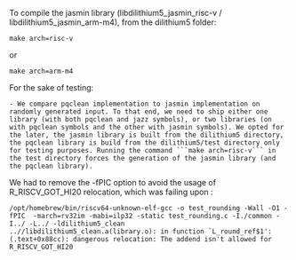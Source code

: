 To compile the jasmin library (libdilithium5_jasmin_risc-v / libdilithium5_jasmin_arm-m4), from the dilithium5 folder:

``` shell
make arch=risc-v
```
 or
 
``` shell
make arch=arm-m4
```


For the sake of testing:

    - We compare pqclean implementation to jasmin implementation on randomly generated input. To that end, we need to ship either one library (with both pqclean and jazz symbols), or two libraries (on with pqclean symbols and the other with jasmin symbols). We opted for the later, the jasmin library is built from the dilithium5 directory, the pqclean library is build from the dilithium5/test directory only for testing purposes. Running the command ```make arch=risc-v``` in the test directory forces the generation of the jasmin library (and the pqclean library).



We had to remove the -fPIC option to avoid the usage of R_RISCV_GOT_HI20 relocation, which was failing upon :

``` shell
/opt/homebrew/bin/riscv64-unknown-elf-gcc -o test_rounding -Wall -O1 -fPIC  -march=rv32im -mabi=ilp32 -static test_rounding.c -I./common -I../ -L../ -ldilithium5_clean
..//libdilithium5_clean.a(library.o): in function `L_round_ref$1':
(.text+0x88cc): dangerous relocation: The addend isn't allowed for R_RISCV_GOT_HI20
```

